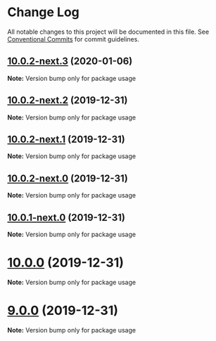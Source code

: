 # Change Log

All notable changes to this project will be documented in this file.
See [Conventional Commits](https://conventionalcommits.org) for commit guidelines.

## [10.0.2-next.3](https://github.com/solo474/lerna-tutorial/compare/usage@10.0.2-next.2...usage@10.0.2-next.3) (2020-01-06)

**Note:** Version bump only for package usage





## [10.0.2-next.2](https://github.com/solo474/lerna-tutorial/compare/usage@10.0.2-next.1...usage@10.0.2-next.2) (2019-12-31)

**Note:** Version bump only for package usage





## [10.0.2-next.1](https://github.com/solo474/lerna-tutorial/compare/usage@10.0.2-next.0...usage@10.0.2-next.1) (2019-12-31)

**Note:** Version bump only for package usage





## [10.0.2-next.0](https://github.com/solo474/lerna-tutorial/compare/usage@10.0.1-next.0...usage@10.0.2-next.0) (2019-12-31)

**Note:** Version bump only for package usage





## [10.0.1-next.0](https://github.com/solo474/lerna-tutorial/compare/usage@10.0.0...usage@10.0.1-next.0) (2019-12-31)

**Note:** Version bump only for package usage





# [10.0.0](https://github.com/solo474/lerna-tutorial/compare/usage@9.0.0...usage@10.0.0) (2019-12-31)

**Note:** Version bump only for package usage





# [9.0.0](https://github.com/solo474/lerna-tutorial/compare/usage@8.0.0...usage@9.0.0) (2019-12-31)

**Note:** Version bump only for package usage
